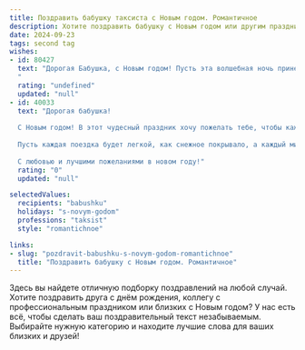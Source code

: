```yaml
---
title: Поздравить бабушку таксиста с Новым годом. Романтичное
description: Хотите поздравить бабушку с Новым годом или другим праздником? Наш ИИ создаст незабываемое поздравление, а вы обязательно выделитесь среди других.  
date: 2024-09-23
tags: second tag
wishes:
- id: 80427
  text: "Дорогая Бабушка, с Новым годом! Пусть эта волшебная ночь принесет тебе море любви, тепла и счастья. Пусть каждый день нового года будет наполнен радостью и светлыми моментами, как будто ты едешь по бесконечной дороге, усыпанной звездами, в ярком такси своей судьбы.
  "
  rating: "undefined"
  updated: "null"
- id: 40033
  text: "Дорогая бабушка!
  
  С Новым годом! В этот чудесный праздник хочу пожелать тебе, чтобы каждый новый день был наполнен радостью, как изумительный маршрут по сказочным зимним улицам. Пусть твоя жизнь, как хорошо устроенное такси, всегда движется в правильном направлении, а рядом будут только верные и любящие пассажиры — твои близкие.
  
  Пусть каждая поездка будет легкой, как снежное покрывало, а каждый миг — волшебным, как искры новогоднего фейерверка. Знай, что в сердце моем ты навсегда остаешься самым теплым и светлым в этом мире!
  
  С любовью и лучшими пожеланиями в новом году!"
  rating: "0"
  updated: "null"

selectedValues:
  recipients: "babushku"
  holidays: "s-novym-godom"
  professions: "taksist"
  style: "romantichnoe"

links:
- slug: "pozdravit-babushku-s-novym-godom-romantichnoe"
  title: "Поздравить бабушку с Новым годом. Романтичное"
---
```


Здесь вы найдете отличную подборку поздравлений на любой случай. 
Хотите поздравить друга с днём рождения, коллегу с профессиональным праздником или близких с Новым годом? У нас есть всё, чтобы сделать ваш поздравительный текст незабываемым. Выбирайте нужную категорию и находите лучшие слова для ваших близких и друзей!
